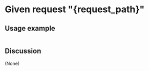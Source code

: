 
Given request "{request_path}"
=============================================================================================================

Usage example
-------------

```
```

Discussion
----------

(None)